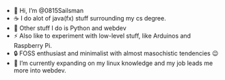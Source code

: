 - 👋 Hi, I’m @0815Sailsman
- ☕ I do alot of java(fx) stuff surrounding my cs degree.
- 🧠 Other stuff I do is Python and webdev
- ⚡ Also like to experiment with low-level stuff, like Arduinos and Raspberry Pi.
- 🔒 FOSS enthusiast and minimalist with almost masochistic tendencies 😉
- 🌱 I’m currently expanding on my linux knowledge and my job leads me more into webdev.

<!---
0815Sailsman/0815Sailsman is a ✨ special ✨ repository because its `README.md` (this file) appears on your GitHub profile.
You can click the Preview link to take a look at your changes.
--->
